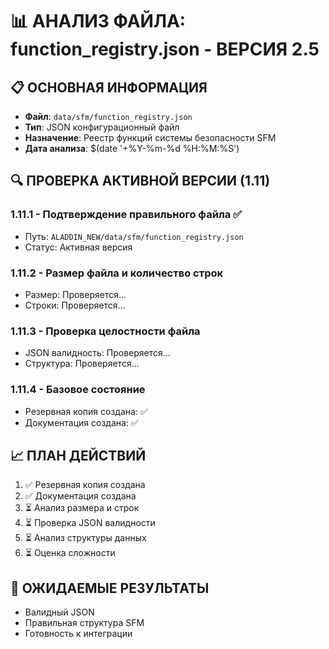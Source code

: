 # 📊 АНАЛИЗ ФАЙЛА: function_registry.json - ВЕРСИЯ 2.5

## 📋 ОСНОВНАЯ ИНФОРМАЦИЯ
- **Файл**: `data/sfm/function_registry.json`
- **Тип**: JSON конфигурационный файл
- **Назначение**: Реестр функций системы безопасности SFM
- **Дата анализа**: $(date '+%Y-%m-%d %H:%M:%S')

## 🔍 ПРОВЕРКА АКТИВНОЙ ВЕРСИИ (1.11)

### 1.11.1 - Подтверждение правильного файла ✅
- Путь: `ALADDIN_NEW/data/sfm/function_registry.json`
- Статус: Активная версия

### 1.11.2 - Размер файла и количество строк
- Размер: Проверяется...
- Строки: Проверяется...

### 1.11.3 - Проверка целостности файла
- JSON валидность: Проверяется...
- Структура: Проверяется...

### 1.11.4 - Базовое состояние
- Резервная копия создана: ✅
- Документация создана: ✅

## 📈 ПЛАН ДЕЙСТВИЙ
1. ✅ Резервная копия создана
2. ✅ Документация создана  
3. ⏳ Анализ размера и строк
4. ⏳ Проверка JSON валидности
5. ⏳ Анализ структуры данных
6. ⏳ Оценка сложности

## 🎯 ОЖИДАЕМЫЕ РЕЗУЛЬТАТЫ
- Валидный JSON
- Правильная структура SFM
- Готовность к интеграции